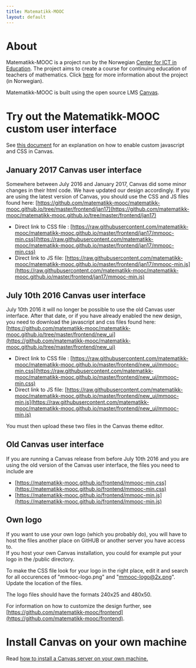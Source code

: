 ```yaml
---
title: Matematikk-MOOC
layout: default
---
```


# About

Matematikk-MOOC is a project run by the Norwegian
[Center for ICT in Education][ictcenter]. The project aims to create a
course for continuing education of teachers of mathematics. Click
[here][mmooc-project-page] for more information about the project (in
Norwegian).

Matematikk-MOOC is built using the open source LMS [Canvas][canvas].

# Try out the Matematikk-MOOC custom user interface

See [this document][branding-guide] for an explanation on how to
enable custom javascript and CSS in Canvas.

## January 2017 Canvas user interface
Somewhere between July 2016 and January 2017, Canvas did some minor changes in their html code. We have updated our design accordingly. 
If you are using the latest version of Canvas, you should use the CSS and JS files found here:
[https://github.com/matematikk-mooc/matematikk-mooc.github.io/tree/master/frontend/jan17](https://github.com/matematikk-mooc/matematikk-mooc.github.io/tree/master/frontend/jan17)


- Direct link to CSS file       : [https://raw.githubusercontent.com/matematikk-mooc/matematikk-mooc.github.io/master/frontend/jan17/mmooc-min.css](https://raw.githubusercontent.com/matematikk-mooc/matematikk-mooc.github.io/master/frontend/jan17/mmooc-min.css)
- Direct link to JS file: [https://raw.githubusercontent.com/matematikk-mooc/matematikk-mooc.github.io/master/frontend/jan17/mmooc-min.js](https://raw.githubusercontent.com/matematikk-mooc/matematikk-mooc.github.io/master/frontend/jan17/mmooc-min.js)

## July 10th 2016 Canvas user interface
July 10th 2016 it will no longer be possible to use the old Canvas user interface. After that date, or if you have already enabled the new design, you need to download the javascript and css files found here: 
[https://github.com/matematikk-mooc/matematikk-mooc.github.io/tree/master/frontend/new_ui](https://github.com/matematikk-mooc/matematikk-mooc.github.io/tree/master/frontend/new_ui)

- Direct link to CSS file       : [https://raw.githubusercontent.com/matematikk-mooc/matematikk-mooc.github.io/master/frontend/new_ui/mmooc-min.css](https://raw.githubusercontent.com/matematikk-mooc/matematikk-mooc.github.io/master/frontend/new_ui/mmooc-min.css)
- Direct link to JS file: [https://raw.githubusercontent.com/matematikk-mooc/matematikk-mooc.github.io/master/frontend/new_ui/mmooc-min.js](https://raw.githubusercontent.com/matematikk-mooc/matematikk-mooc.github.io/master/frontend/new_ui/mmooc-min.js)

You must then upload these two files in the Canvas theme editor.

## Old Canvas user interface
If you are running a Canvas release from before July 10th 2016 and you are using the old version of the Canvas user interface, the files you need to include are

- [https://matematikk-mooc.github.io/frontend/mmooc-min.css](https://matematikk-mooc.github.io/frontend/mmooc-min.css)
- [https://matematikk-mooc.github.io/frontend/mmooc-min.js](https://matematikk-mooc.github.io/frontend/mmooc-min.js)

## Own logo
If you want to use your own logo (which you probably do), you will have to host the files another place on GitHUB or another server you have access to.  
If you host your own Canvas installation, you could for example put your logo in the /public directory. 

To make the CSS file look for your logo in the right place, edit it and search for all occurences of "mmooc-logo.png" and "mmooc-logo@2x.png". Update the location of the files.

The logo files should have the formats 240x25 and 480x50.

For information on how to customize the design further, see 
[https://github.com/matematikk-mooc/frontend](https://github.com/matematikk-mooc/frontend).

# Install Canvas on your own machine
Read [how to install a Canvas server on your own machine.](server.md) 

[branding-guide]: http://guides.instructure.com/s/2204/m/4214/l/41896-how-do-i-brand-my-canvas-instance
[canvas]: https://instruture.com
[ictcenter]: https://iktsenteret.no/english
[mmooc-project-page]: https://iktsenteret.no/prosjekter/matematikk-mooc

